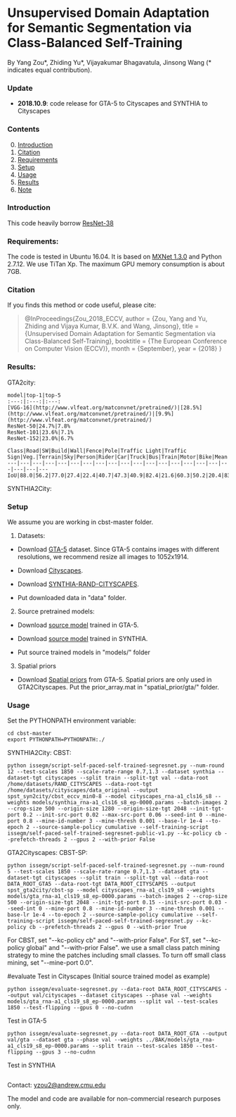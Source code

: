 # Unsupervised Domain Adaptation for Semantic Segmentation via Class-Balanced Self-Training

By Yang Zou*, Zhiding Yu*, Vijayakumar Bhagavatula, Jinsong Wang (* indicates equal contribution).

### Update
- **2018.10.9**: code release for GTA-5 to Cityscapes and SYNTHIA to Cityscapes

### Contents
0. [Introduction](#introduction)
0. [Citation](#citation)
0. [Requirements](#requirements)
0. [Setup](#models)
0. [Usage](#usage)
0. [Results](#results)
0. [Note](#note)

### Introduction

This code heavily borrow [ResNet-38](https://github.com/itijyou/ademxapp)

### Requirements:
The code is tested in Ubuntu 16.04. It is based on [MXNet 1.3.0](https://mxnet.apache.org/install/index.html?platform=Linux&language=Python&processor=GPU) and Python 2.7.12. We use TiTan Xp. The maximum GPU memory consumption is about 7GB.

### Citation
If you finds this method or code useful, please cite:
> @InProceedings{Zou_2018_ECCV,
author = {Zou, Yang and Yu, Zhiding and Vijaya Kumar, B.V.K. and Wang, Jinsong},
title = {Unsupervised Domain Adaptation for Semantic Segmentation via Class-Balanced Self-Training},
booktitle = {The European Conference on Computer Vision (ECCV)},
month = {September},
year = {2018}
}

### Results:
GTA2city:

	model|top-1|top-5
	:---:|:---:|:---:
	[VGG-16](http://www.vlfeat.org/matconvnet/pretrained/)|[28.5%](http://www.vlfeat.org/matconvnet/pretrained/)|[9.9%](http://www.vlfeat.org/matconvnet/pretrained/)
	ResNet-50|24.7%|7.8%
	ResNet-101|23.6%|7.1%
	ResNet-152|23.0%|6.7%

	Class|Road|SW|Build|Wall|Fence|Pole|Traffic Light|Traffic Sign|Veg.|Terrain|Sky|Person|Rider|Car|Truck|Bus|Train|Motor|Bike|Mean
	---|---|---|---|---|---|---|---|---|---|---|---|---|---|---|---|---|---|---|---|---
	IoU|88.0|56.2|77.0|27.4|22.4|40.7|47.3|40.9|82.4|21.6|60.3|50.2|20.4|83.8|35.0|51.0|15.2|20.6|37.0|46.2

SYNTHIA2City:

### Setup
We assume you are working in cbst-master folder.
1. Datasets:

- Download [GTA-5](https://download.visinf.tu-darmstadt.de/data/from_games/) dataset. Since GTA-5 contains images with different resolutions, we recommend resize all images to 1052x1914. 

- Download [Cityscapes](https://www.cityscapes-dataset.com/).

- Download [SYNTHIA-RAND-CITYSCAPES](http://synthia-dataset.net/download/808/).

- Put downloaded data in "data" folder.

2. Source pretrained models:
- Download [source model](https://www.dropbox.com/s/idnnk398hf6u3x9/gta_rna-a1_cls19_s8_ep-0000.params?dl=0) trained in GTA-5.

- Download [source model](https://www.dropbox.com/s/l6oxhxhovn2l38p/synthia_rna-a1_cls16_s8_ep-0000.params?dl=0) trained in SYNTHIA.

- Put source trained models in "models/" folder

3. Spatial priors 

- Download [Spatial priors](https://www.dropbox.com/s/o6xac8r3z30huxs/prior_array.mat?dl=0) from GTA-5. Spatial priors are only used in GTA2Cityscapes. Put the prior_array.mat in "spatial_prior/gta/" folder.

### Usage

Set the PYTHONPATH environment variable:
~~~~
cd cbst-master
export PYTHONPATH=PYTHONPATH:./
~~~~

SYNTHIA2City:
CBST:
~~~~
python issegm/script-self-paced-self-trained-segresnet.py --num-round 12 --test-scales 1850 --scale-rate-range 0.7,1.3 --dataset synthia --dataset-tgt cityscapes --split train --split-tgt val --data-root /home/datasets/RAND_CITYSCAPES --data-root-tgt /home/datasets/cityscapes/data_original --output spst_syn2city/cbst_eccv_min0-8 --model cityscapes_rna-a1_cls16_s8 --weights models/synthia_rna-a1_cls16_s8_ep-0000.params --batch-images 2 --crop-size 500 --origin-size 1280 --origin-size-tgt 2048 --init-tgt-port 0.2 --init-src-port 0.02 --max-src-port 0.06 --seed-int 0 --mine-port 0.8 --mine-id-number 3 --mine-thresh 0.001 --base-lr 1e-4 --to-epoch 2 --source-sample-policy cumulative --self-training-script issegm/self-paced-self-trained-segresnet-public-v1.py --kc-policy cb --prefetch-threads 2 --gpus 2 --with-prior False
~~~~

GTA2Cityscapes:
CBST-SP:
~~~~
python issegm/script-self-paced-self-trained-segresnet.py --num-round 5 --test-scales 1850 --scale-rate-range 0.7,1.3 --dataset gta --dataset-tgt cityscapes --split train --split-tgt val --data-root DATA_ROOT_GTA5 --data-root-tgt DATA_ROOT_CITYSCAPES --output spst_gta2city/cbst-sp --model cityscapes_rna-a1_cls19_s8 --weights models/gta_rna-a1_cls19_s8_ep-0000.params --batch-images 2 --crop-size 500 --origin-size-tgt 2048 --init-tgt-port 0.15 --init-src-port 0.03 --seed-int 0 --mine-port 0.8 --mine-id-number 3 --mine-thresh 0.001 --base-lr 1e-4 --to-epoch 2 --source-sample-policy cumulative --self-training-script issegm/self-paced-self-trained-segresnet.py --kc-policy cb --prefetch-threads 2 --gpus 0 --with-prior True
~~~~

For CBST, set "--kc-policy cb" and "--with-prior False". For ST, set "--kc-policy global" and "--with-prior False".
we use a small class patch mining strategy to mine the patches including small classes. To turn off small class mining, set "--mine-port 0.0".  

#evaluate
Test in Cityscapes (Initial source trained model as example)
~~~~
python issegm/evaluate-segresnet.py --data-root DATA_ROOT_CITYSCAPES --output val/cityscapes --dataset cityscapes --phase val --weights models/gta_rna-a1_cls19_s8_ep-0000.params --split val --test-scales 1850 --test-flipping --gpus 0 --no-cudnn
~~~~
Test in GTA-5
~~~~
python issegm/evaluate-segresnet.py --data-root DATA_ROOT_GTA --output val/gta --dataset gta --phase val --weights ../BAK/models/gta_rna-a1_cls19_s8_ep-0000.params --split train --test-scales 1850 --test-flipping --gpus 3 --no-cudnn
~~~~
Test in SYNTHIA
~~~~

~~~~

Contact: yzou2@andrew.cmu.edu

The model and code are available for non-commercial research purposes only.
